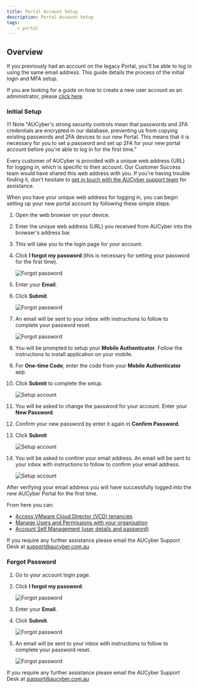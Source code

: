 ```yaml
---
title: Portal Account Setup
description: Portal Account Setup
tags:
    - portal
---
```


## Overview

If you previously had an account on the legacy Portal, you'll be able to log in using the same email address. This guide details the process of the initial login and MFA setup.

If you are looking for a guide on how to create a new user account as an administrator, please
[click here](./portal-users-mgmt.md)

### Initial Setup

!!! Note "AUCyber's strong security controls mean that passwords and 2FA credentials are encrypted in our database, preventing us from copying existing passwords and 2FA devices to our new Portal. This means that it is necessary for you to set a password and set up 2FA for your new portal account before you're able to log in for the first time."

Every customer of AUCyber is provided with a unique web address (URL) for logging in, which is specific to their account. Our Customer Success team would have shared this web address with you. If you're having trouble finding it, don't hesitate to [get in touch with the AUCyber support team](../support/index.md) for assistance.

When you have your unique web address for logging in, you can begin setting up your new portal account by following these simple steps:

1. Open the web browser on your device.
1. Enter the unique web address (URL) you received from AUCyber into the browser's address bar.
1. This will take you to the login page for your account.
1. Click **I forgot my password** (this is necessary for setting your password for the first time).

    ![Forgot password](./assets/forgot-password.png)

1. Enter your **Email**.
1. Click **Submit**.

    ![Forgot password](./assets/submit-forgot-password.png)

1. An email will be sent to your inbox with instructions to follow to complete your password reset.

    ![Forgot password](./assets/forgot-password-3.png)

1. You will be prompted to setup your **Mobile Authenticator**. Follow the instructions to install application on your mobile.
1. For **One-time Code**, enter the code from your **Mobile Authenticator** app.
1. Click **Submit** to complete the setup.

    ![Setup account](./assets/mfa-setup.png)

1. You will be asked to change the password for your account. Enter your **New Password**.
1. Confirm your new password by enter it again in **Confirm Password**.
1. Click **Submit**

    ![Setup account](./assets/update-password.png)

1. You will be asked to confirm your email address. An email will be sent to your inbox with instructions to follow to confirm your email address.

    ![Setup account](./assets/setup-account-5.png)

After verifying your email address you will have successfully logged into the new AUCyber Portal for the first time. 

From here you can:

- [Access VMware Cloud Director (VCD) tenancies](./vcd-login.md)
- [Manage Users and Permissions with your organisation](./vcd-user-mgmt.md)
- [Account Self Management (user details and password)](./portal-account-self-mgmt.md)

If you require any further assistance please email the AUCyber Support Desk at support@aucyber.com.au

### Forgot Password

1. Go to your account login page.
1. Click **I forgot my password**.

    ![Forgot password](./assets/forgot-password.png)

1. Enter your **Email**.
1. Click **Submit**.

    ![Forgot password](./assets/submit-forgot-password.png)

1. An email will be sent to your inbox with instructions to follow to complete your password reset.

    ![Forgot password](./assets/forgot-password-3.png)

If you require any further assistance please email the AUCyber Support Desk at support@aucyber.com.au

